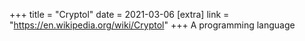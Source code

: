+++
title = "Cryptol"
date = 2021-03-06
[extra]
link = "https://en.wikipedia.org/wiki/Cryptol"
+++
A programming language

